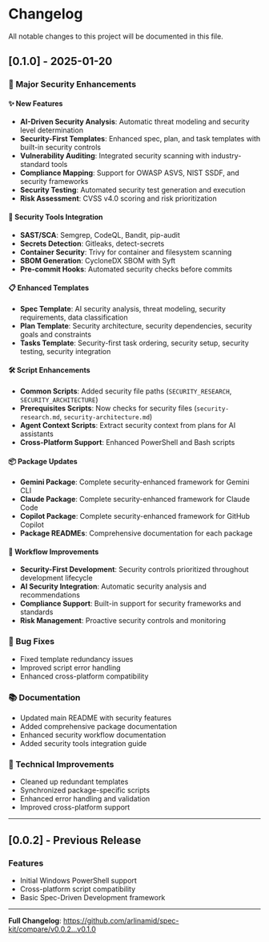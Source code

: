 # Changelog

All notable changes to this project will be documented in this file.

## [0.1.0] - 2025-01-20

### 🚀 Major Security Enhancements

#### ✨ New Features
- **AI-Driven Security Analysis**: Automatic threat modeling and security level determination
- **Security-First Templates**: Enhanced spec, plan, and task templates with built-in security controls
- **Vulnerability Auditing**: Integrated security scanning with industry-standard tools
- **Compliance Mapping**: Support for OWASP ASVS, NIST SSDF, and security frameworks
- **Security Testing**: Automated security test generation and execution
- **Risk Assessment**: CVSS v4.0 scoring and risk prioritization

#### 🔧 Security Tools Integration
- **SAST/SCA**: Semgrep, CodeQL, Bandit, pip-audit
- **Secrets Detection**: Gitleaks, detect-secrets
- **Container Security**: Trivy for container and filesystem scanning
- **SBOM Generation**: CycloneDX SBOM with Syft
- **Pre-commit Hooks**: Automated security checks before commits

#### 📋 Enhanced Templates
- **Spec Template**: AI security analysis, threat modeling, security requirements, data classification
- **Plan Template**: Security architecture, security dependencies, security goals and constraints
- **Tasks Template**: Security-first task ordering, security setup, security testing, security integration

#### 🛠️ Script Enhancements
- **Common Scripts**: Added security file paths (`SECURITY_RESEARCH`, `SECURITY_ARCHITECTURE`)
- **Prerequisites Scripts**: Now checks for security files (`security-research.md`, `security-architecture.md`)
- **Agent Context Scripts**: Extract security context from plans for AI assistants
- **Cross-Platform Support**: Enhanced PowerShell and Bash scripts

#### 📦 Package Updates
- **Gemini Package**: Complete security-enhanced framework for Gemini CLI
- **Claude Package**: Complete security-enhanced framework for Claude Code
- **Copilot Package**: Complete security-enhanced framework for GitHub Copilot
- **Package READMEs**: Comprehensive documentation for each package

#### 🔄 Workflow Improvements
- **Security-First Development**: Security controls prioritized throughout development lifecycle
- **AI Security Integration**: Automatic security analysis and recommendations
- **Compliance Support**: Built-in support for security frameworks and standards
- **Risk Management**: Proactive security controls and monitoring

### 🐛 Bug Fixes
- Fixed template redundancy issues
- Improved script error handling
- Enhanced cross-platform compatibility

### 📚 Documentation
- Updated main README with security features
- Added comprehensive package documentation
- Enhanced security workflow documentation
- Added security tools integration guide

### 🔧 Technical Improvements
- Cleaned up redundant templates
- Synchronized package-specific scripts
- Enhanced error handling and validation
- Improved cross-platform support

---

## [0.0.2] - Previous Release

### Features
- Initial Windows PowerShell support
- Cross-platform script compatibility
- Basic Spec-Driven Development framework

---

**Full Changelog**: https://github.com/arlinamid/spec-kit/compare/v0.0.2...v0.1.0
